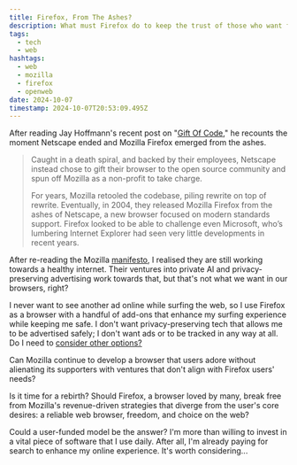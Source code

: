 ```yaml
---
title: Firefox, From The Ashes?
description: What must Firefox do to keep the trust of those who want freedom and choice on the web?
tags:
  - tech
  - web
hashtags:
  - web
  - mozilla
  - firefox
  - openweb
date: 2024-10-07
timestamp: 2024-10-07T20:53:09.495Z
---
```


After reading Jay Hoffmann's recent post on "[Gift Of Code](https://thehistoryoftheweb.com/the-gift-of-code/)," he recounts the moment Netscape ended and Mozilla Firefox emerged from the ashes.

> Caught in a death spiral, and backed by their employees, Netscape  instead chose to gift their browser to the open source community and  spun off Mozilla as a non-profit to take charge.
>
> For years,  Mozilla retooled the codebase, piling rewrite on top of rewrite.  Eventually, in 2004, they released Mozilla Firefox from the ashes of  Netscape, a new browser focused on modern standards support. Firefox  looked to be able to challenge even Microsoft, who’s lumbering Internet  Explorer had seen very little developments in recent years.

After re-reading the Mozilla [manifesto](https://www.mozilla.org/en-US/about/manifesto/), I realised they are still working towards a healthy internet. Their ventures into private AI and privacy-preserving advertising work towards that, but that's not what we want in our browsers, right?

I never want to see another ad online while surfing the web, so I use Firefox as a browser with a handful of add-ons that enhance my surfing experience while keeping me safe. I don't want privacy-preserving tech that allows me to be advertised safely; I don't want ads or to be tracked in any way at all. Do I need to [consider other options?](https://yequari.com/blog/2024/09/no-more-firefox/)

Can Mozilla continue to develop a browser that users adore without alienating its supporters with ventures that don't align with Firefox users' needs?

Is it time for a rebirth? Should Firefox, a browser loved by many, break free from Mozilla's revenue-driven strategies that diverge from the user's core desires: a reliable web browser, freedom, and choice on the web?

Could a user-funded model be the answer? I'm more than willing to invest in a vital piece of software that I use daily. After all, I'm already paying for search to enhance my online experience. It's worth considering...